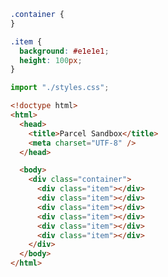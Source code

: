 ```css styles.css active
.container {
}

.item {
  background: #e1e1e1;
  height: 100px;
}
```

```js index.js hidden
import "./styles.css";
```

```html index.html
<!doctype html>
<html>
  <head>
    <title>Parcel Sandbox</title>
    <meta charset="UTF-8" />
  </head>

  <body>
    <div class="container">
      <div class="item"></div>
      <div class="item"></div>
      <div class="item"></div>
      <div class="item"></div>
      <div class="item"></div>
      <div class="item"></div>
    </div>
  </body>
</html>
```

